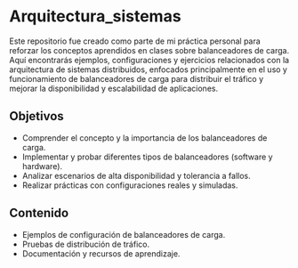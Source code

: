# Arquitectura_sistemas

Este repositorio fue creado como parte de mi práctica personal para reforzar los conceptos aprendidos en clases sobre balanceadores de carga. Aquí encontrarás ejemplos, configuraciones y ejercicios relacionados con la arquitectura de sistemas distribuidos, enfocados principalmente en el uso y funcionamiento de balanceadores de carga para distribuir el tráfico y mejorar la disponibilidad y escalabilidad de aplicaciones.

## Objetivos

- Comprender el concepto y la importancia de los balanceadores de carga.
- Implementar y probar diferentes tipos de balanceadores (software y hardware).
- Analizar escenarios de alta disponibilidad y tolerancia a fallos.
- Realizar prácticas con configuraciones reales y simuladas.

## Contenido

- Ejemplos de configuración de balanceadores de carga.
- Pruebas de distribución de tráfico.
- Documentación y recursos de aprendizaje.

